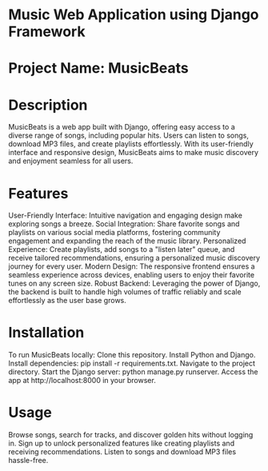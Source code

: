 # Music Web Application using Django Framework
# Project Name: MusicBeats

# Description

MusicBeats is a web app built with Django, offering easy access to a diverse range of songs, including popular hits. Users can listen to songs, download MP3 files, and create playlists effortlessly. With its user-friendly interface and responsive design, MusicBeats aims to make music discovery and enjoyment seamless for all users.

# Features
User-Friendly Interface: Intuitive navigation and engaging design make exploring songs a breeze.
Social Integration: Share favorite songs and playlists on various social media platforms, fostering community engagement and expanding the reach of the music library.
Personalized Experience: Create playlists, add songs to a "listen later" queue, and receive tailored recommendations, ensuring a personalized music discovery journey for every user.
Modern Design: The responsive frontend ensures a seamless experience across devices, enabling users to enjoy their favorite tunes on any screen size.
Robust Backend: Leveraging the power of Django, the backend is built to handle high volumes of traffic reliably and scale effortlessly as the user base grows.

# Installation
To run MusicBeats locally:
Clone this repository.
Install Python and Django.
Install dependencies: pip install -r requirements.txt.
Navigate to the project directory.
Start the Django server: python manage.py runserver.
Access the app at http://localhost:8000 in your browser.

# Usage
Browse songs, search for tracks, and discover golden hits without logging in.
Sign up to unlock personalized features like creating playlists and receiving recommendations.
Listen to songs and download MP3 files hassle-free.

